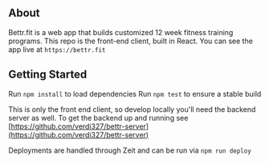 ## About

Bettr.fit is a web app that builds customized 12 week fitness training programs.
This repo is the front-end client, built in React.  You can see the app live at `https://bettr.fit`

## Getting Started

Run `npm install` to load dependencies
Run `npm test` to ensure a stable build

This is only the front end client, so develop locally you'll need the backend server as well.
To get the backend up and running see [https://github.com/verdi327/bettr-server](https://github.com/verdi327/bettr-server)

Deployments are handled through Zeit and can be run via `npm run deploy`